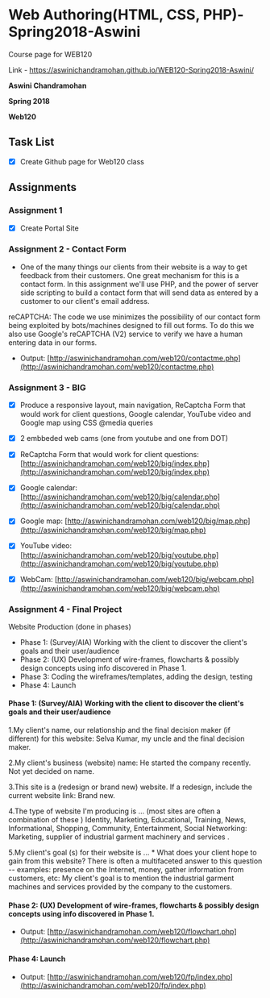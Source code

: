 # Web Authoring(HTML, CSS, PHP)-Spring2018-Aswini
Course page for WEB120 

Link - https://aswinichandramohan.github.io/WEB120-Spring2018-Aswini/

**Aswini Chandramohan**

**Spring 2018**

**Web120**

## Task List
- [x] Create Github page for Web120 class

## Assignments

### Assignment 1 
- [x] Create Portal Site

### Assignment 2 - Contact Form
- One of the many things our clients from their website is a way to get feedback from their customers.  One great mechanism for this is a contact form. In this assignment we'll use PHP, and the power of server side scripting to build a contact form that will send data as entered by a customer to our client's email address.

reCAPTCHA: The code we use minimizes the possibility of our contact form being exploited by bots/machines designed to fill out forms. To do this we also use Google's reCAPTCHA (V2) service to verify we have a human entering data in our forms.  
  - Output: [http://aswinichandramohan.com/web120/contactme.php](http://aswinichandramohan.com/web120/contactme.php)

### Assignment 3 - BIG
- [x] Produce a responsive layout, main navigation, ReCaptcha Form that would work for client questions, Google calendar, YouTube video and Google map using CSS @media queries
- [x] 2 embbeded web cams (one from youtube and one from DOT)
 
- [x] ReCaptcha Form that would work for client questions: [http://aswinichandramohan.com/web120/big/index.php](http://aswinichandramohan.com/web120/big/index.php)
- [x] Google calendar: [http://aswinichandramohan.com/web120/big/calendar.php](http://aswinichandramohan.com/web120/big/calendar.php)
- [x] Google map: [http://aswinichandramohan.com/web120/big/map.php](http://aswinichandramohan.com/web120/big/map.php)
- [x] YouTube video: [http://aswinichandramohan.com/web120/big/youtube.php](http://aswinichandramohan.com/web120/big/youtube.php)
- [x] WebCam: [http://aswinichandramohan.com/web120/big/webcam.php](http://aswinichandramohan.com/web120/big/webcam.php)

### Assignment 4 - Final Project
Website Production (done in phases)
* Phase 1: (Survey/AIA) Working with the client to discover the client's goals and their user/audience
* Phase 2: (UX) Development of wire-frames, flowcharts & possibly design concepts using info discovered in Phase 1. 
* Phase 3: Coding the wireframes/templates, adding the design, testing
* Phase 4: Launch

#### Phase 1: (Survey/AIA) Working with the client to discover the client's goals and their user/audience
1.My client's name, our relationship and the final decision maker (if different) for this website: Selva Kumar, my uncle and the final decision maker.

2.My client's business (website) name: He started the company recently. Not yet decided on name.

3.This site is a (redesign or brand new) website. If a redesign, include the current website link: Brand new.

4.The type of website I'm producing is ...  (most sites are often a combination of these ) Identity, Marketing, Educational, Training, News, Informational, Shopping, Community, Entertainment, Social Networking:  Marketing, supplier of industrial garment machinery and services .

5.My client's goal (s) for their website is ...  * What does your client hope to gain from this website?  There is often a multifaceted answer to this question -- examples: presence on the Internet, money, gather information from customers, etc: My client's goal is to mention the industrial garment machines and services provided by the company to the customers.

#### Phase 2: (UX) Development of wire-frames, flowcharts & possibly design concepts using info discovered in Phase 1.
- Output: [http://aswinichandramohan.com/web120/flowchart.php](http://aswinichandramohan.com/web120/flowchart.php)

#### Phase 4: Launch
- Output: [http://aswinichandramohan.com/web120/fp/index.php](http://aswinichandramohan.com/web120/fp/index.php)



